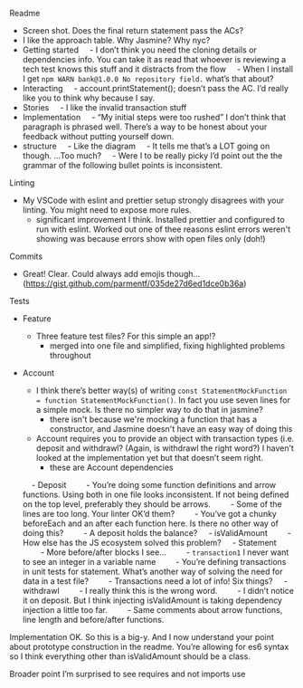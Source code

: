 Readme

- Screen shot. Does the final return statement pass the ACs?
- I like the approach table. Why Jasmine? Why nyc?
- Getting started
      - I don’t think you need the cloning details or dependencies info. You can take it as read that whoever is reviewing a tech test knows this stuff and it distracts from the flow
      - When I install I get `npm WARN bank@1.0.0 No repository field.` what’s that about?
- Interacting
      - account.printStatement(); doesn’t pass the AC. I’d really like you to think why because I say.
- Stories
      - I like the invalid transaction stuff
- Implementation
      - “My initial steps were too rushed” I don’t think that paragraph is phrased well. There’s a way to be honest about your feedback without putting yourself down.
- structure
      - Like the diagram
      - It tells me that’s a LOT going on though. …Too much?
      - Were I to be really picky I’d point out the the grammar of the following bullet points is inconsistent.

Linting

- My VSCode with eslint and prettier setup strongly disagrees with your linting. You might need to expose more rules.
  - significant improvement I think. Installed prettier and configured to run with eslint. Worked out one of thee reasons eslint errors weren't showing was because errors show with open files only (doh!)

Commits

- Great! Clear. Could always add emojis though… (https://gist.github.com/parmentf/035de27d6ed1dce0b36a)

Tests

- Feature
	- Three feature test files? For this simple an app!?
		- merged into one file and simplified, fixing highlighted problems throughout

- Account
	* I think there’s better way(s) of writing `const StatementMockFunction = function StatementMockFunction()`. In fact you use seven lines for a simple mock. Is there no simpler way to do that in jasmine?
		* there isn't because we're mocking a function that has a constructor, and Jasmine doesn't have an easy way of doing this
	* Account requires you to provide an object with transaction types (i.e. deposit and withdrawl? (Again, is withdrawl the right word?) I haven’t looked at the implementation yet but that doesn’t seem right.
		* these are Account dependencies 

        - Deposit
            - You’re doing some function definitions and arrow functions. Using both in one file looks inconsistent. If not being defined on the top level, preferably they should be arrows.
            - Some of the lines are too long. Your linter OK’d them?
            - You’ve got a chunky beforeEach and an after each function here. Is there no other way of doing this?
            - A deposit holds the balance?
        - isValidAmount
            - How else has the JS ecosystem solved this problem?
        - Statement
            - More before/after blocks I see…
            - `transaction1` I never want to see an integer in a variable name
            - You’re defining transactions in unit tests for statement. What’s another way of solving the need for data in a test file?
            - Transactions need a lot of info! Six things?
        - withdrawl
            - I really think this is the wrong word.
            - I didn’t notice it on deposit. But I think injecting isValidAmount is taking dependency injection a little too far.
            - Same comments about arrow functions, line length and before/after functions.

Implementation
OK. So this is a big-y. And I now understand your point about prototype construction in the readme. You’re allowing for es6 syntax so I think everything other than isValidAmount should be a class.

Broader point
I’m surprised to see requires and not imports use
